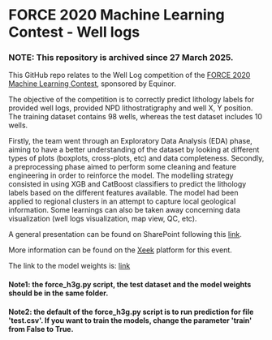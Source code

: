# FORCE 2020 Machine Learning Contest - Well logs

### NOTE: This repository is archived since 27 March 2025.

This GitHub repo relates to the Well Log competition of the [FORCE 2020 Machine Learning Contest](https://www.npd.no/en/force/events/machine-learning-contest-with-wells-and-seismic/), sponsored by Equinor.

The objective of the competition is to correctly predict lithology labels for provided well logs, provided NPD lithostratigraphy and well X, Y position. The training dataset contains 98 wells, whereas the test dataset includes 10 wells.

Firstly, the team went through an Exploratory Data Analysis (EDA) phase, aiming to have a better understanding of the dataset by looking at different types of plots (boxplots, cross-plots, etc) and data completeness. Secondly, a preprocessing phase aimed to perform some cleaning and feature engineering in order to reinforce the model. The modelling strategy consisted in using XGB and CatBoost classifiers to predict the lithology labels based on the different features available. The model had been applied to regional clusters in an attempt to capture local geological information. Some learnings can also be taken away concerning data visualization (well logs visualization, map view, QC, etc).

A general presentation can be found on SharePoint following this [link](https://statoilsrm.sharepoint.com/:p:/s/FORCEMLContest2020-WellLogs/EX-AgAL10o9OtpGtT2lY49MBK2RpncgYDVHg3SzFoD3yVQ?e=KFIxfq).

More information can be found on the [Xeek](https://xeek.ai/challenges/force-well-logs/overview) platform for this event.

The link to the model weights is: [link](https://statoilsrm-my.sharepoint.com/:f:/g/personal/hzan_equinor_com/EnRvm3FDU_NKmWkKryj5G08BYe8v4Wt5gUKJtIRyVhGYYA?e=VNUW4E)

#### Note1: the force_h3g.py script, the test dataset and the model weights should be in the same folder.
#### Note2: the default of the force_h3g.py script is to run prediction for file 'test.csv'. If you want to train the models, change the parameter 'train' from False to True.
